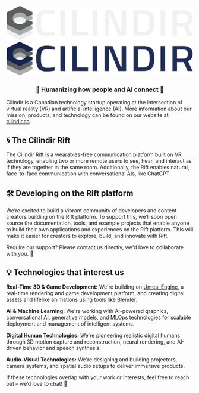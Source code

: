 <h2 align="center">
  <br>
  <img src="https://github.com/cilindir/.github/blob/main/profile/assets/cilindir_logo_light.svg#gh-dark-mode-only" alt="Cilindir" width="500">
  <img src="https://github.com/cilindir/.github/blob/main/profile/assets/cilindir_logo_dark.svg#gh-light-mode-only" alt="Cilindir" width="500">
</h2>

<h3 align="center">🧑 Humanizing how people and AI connect 🤖</h3>

Cilindir is a Canadian technology startup operating at the intersection of virtual reality (VR) and artificial 
intelligence (AI). More information about our mission, products, and technology can be found on our
website at [cilindir.ca](https://cilindir.ca/).


## 🌀 The Cilindir Rift

The Cilindir Rift is a wearables-free communication platform built on VR technology, enabling two or more remote users
to see, hear, and interact as if they are together in the same room. Additionally, the Rift enables natural,
face-to-face communication with conversational AIs, like ChatGPT.


## 🛠️ Developing on the Rift platform

We’re excited to build a vibrant community of developers and content creators building on the Rift platform. To support
this, we’ll soon open source the documentation, tools, and example projects that enable anyone to build their own 
applications and experiences on the Rift platform. This will make it easier for creators to explore, build, and innovate 
with Rift.

Require our support? Please contact us directly, we'd love to collaborate with you. 🚀


## 💡 Technologies that interest us

**Real-Time 3D & Game Development:** We're building on [Unreal Engine](https://www.unrealengine.com/), a real-time rendering and game
development platform, and creating digital assets and lifelike animations using tools like [Blender](https://www.blender.org/).

**AI & Machine Learning:** We're working with AI-powered graphics, conversational AI, generative models, and MLOps
technologies for scalable deployment and management of intelligent systems.

**Digital Human Technologies:** We're pioneering realistic digital humans through 3D motion capture and reconstruction,
neural rendering, and AI-driven behavior and speech synthesis.

**Audio-Visual Technologies:** We're designing and building projectors, camera systems, and spatial audio setups to 
deliver immersive products.

If these technologies overlap with your work or interests, feel free to reach out – we’d love to chat! 🤝
